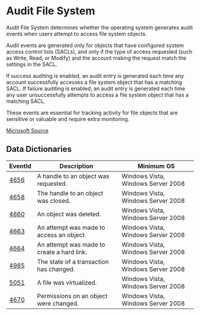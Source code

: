 # Audit File System

Audit File System determines whether the operating system generates audit events when users attempt to access file system objects.

Audit events are generated only for objects that have configured system access control lists (SACLs), and only if the type of access requested (such as Write, Read, or Modify) and the account making the request match the settings in the SACL.

If success auditing is enabled, an audit entry is generated each time any account successfully accesses a file system object that has a matching SACL. If failure auditing is enabled, an audit entry is generated each time any user unsuccessfully attempts to access a file system object that has a matching SACL.

These events are essential for tracking activity for file objects that are sensitive or valuable and require extra monitoring.

[Microsoft Source](https://docs.microsoft.com/en-us/windows/security/threat-protection/auditing/audit-file-system)

## Data Dictionaries

| EventId | Description | Minimum OS |
|--------|---------|-------|
| [4656](https://github.com/Cyb3rWard0g/OSSEM/blob/master/data_dictionaries/windows/security/events/event-4656.md) | A handle to an object was requested. | Windows Vista, Windows Server 2008 |
| [4658](https://github.com/Cyb3rWard0g/OSSEM/blob/master/data_dictionaries/windows/security/events/event-4658.md) | The handle to an object was closed. | Windows Vista, Windows Server 2008 |
| [4660](https://github.com/Cyb3rWard0g/OSSEM/blob/master/data_dictionaries/windows/security/events/event-4660.md) | An object was deleted. | Windows Vista, Windows Server 2008 |
| [4663](https://github.com/Cyb3rWard0g/OSSEM/blob/master/data_dictionaries/windows/security/events/event-4663.md) | An attempt was made to access an object. | Windows Vista, Windows Server 2008 |
| [4664](https://github.com/Cyb3rWard0g/OSSEM/blob/master/data_dictionaries/windows/security/events/event-4664.md) | An attempt was made to create a hard link. | Windows Vista, Windows Server 2008 |
| [4985](https://github.com/Cyb3rWard0g/OSSEM/blob/master/data_dictionaries/windows/security/events/event-4985.md) | The state of a transaction has changed. | Windows Vista, Windows Server 2008 |
| [5051](https://github.com/Cyb3rWard0g/OSSEM/blob/master/data_dictionaries/windows/security/events/event-5051.md) | A file was virtualized. | Windows Vista, Windows Server 2008 |
| [4670](https://github.com/Cyb3rWard0g/OSSEM/blob/master/data_dictionaries/windows/security/events/event-4670.md) | Permissions on an object were changed. | Windows Vista, Windows Server 2008 |